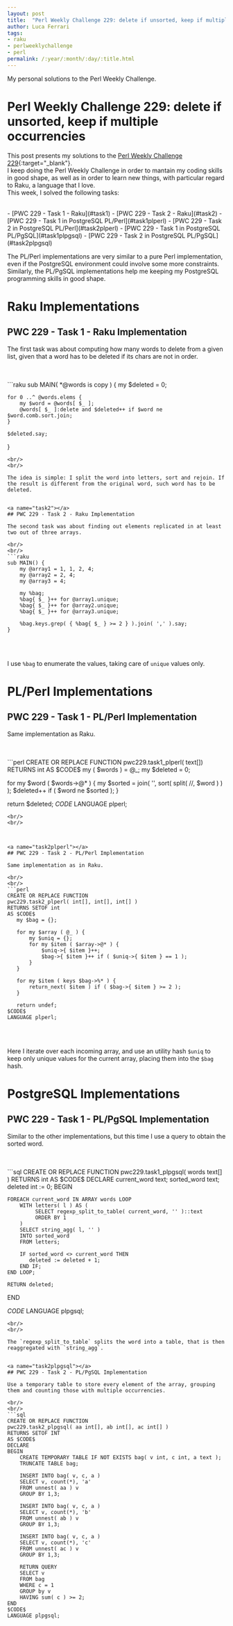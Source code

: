 ```yaml
---
layout: post
title:  "Perl Weekly Challenge 229: delete if unsorted, keep if multiple occurrencies"
author: Luca Ferrari
tags:
- raku
- perlweeklychallenge
- perl
permalink: /:year/:month/:day/:title.html
---
```

My personal solutions to the Perl Weekly Challenge.

# Perl Weekly Challenge 229: delete if unsorted, keep if multiple occurrencies

This post presents my solutions to the [Perl Weekly Challenge 229](https://perlweeklychallenge.org/blog/perl-weekly-challenge-229/){:target="_blank"}.
<br/>
I keep doing the Perl Weekly Challenge in order to mantain my coding skills in good shape, as well as in order to learn new things, with particular regard to Raku, a language that I love.
<br/>
This week, I solved the following tasks:

<br/>
- [PWC 229 - Task 1 - Raku](#task1)
- [PWC 229 - Task 2 - Raku](#task2)
- [PWC 229 - Task 1 in PostgreSQL PL/Perl](#task1plperl)
- [PWC 229 - Task 2 in PostgreSQL PL/Perl](#task2plperl)
- [PWC 229 - Task 1 in PostgreSQL PL/PgSQL](#task1plpgsql)
- [PWC 229 - Task 2 in PostgreSQL PL/PgSQL](#task2plpgsql)

The PL/Perl implementations are very similar to a pure Perl implementation, even if the PostgreSQL environment could involve some more constraints. Similarly, the PL/PgSQL implementations help me keeping my PostgreSQL programming skills in good shape.

# Raku Implementations

<a name="task1"></a>
## PWC 229 - Task 1 - Raku Implementation

The first task was about computing how many words to delete from a given list, given that a word has to be deleted if its chars are not in order.

<br/>
<br/>
```raku
sub MAIN( *@words is copy ) {
    my $deleted = 0;

    for 0 ..^ @words.elems {
		my $word = @words[ $_ ];
		@words[ $_ ]:delete and $deleted++ if $word ne $word.comb.sort.join;
    }

    $deleted.say;
}

```
<br/>
<br/>

The idea is simple: I split the word into letters, sort and rejoin. If the result is different from the original word, such word has to be deleted.


<a name="task2"></a>
## PWC 229 - Task 2 - Raku Implementation

The second task was about finding out elements replicated in at least two out of three arrays.

<br/>
<br/>
```raku
sub MAIN() {
    my @array1 = 1, 1, 2, 4;
    my @array2 = 2, 4;
    my @array3 = 4;

    my %bag;
    %bag{ $_ }++ for @array1.unique;
    %bag{ $_ }++ for @array2.unique;
    %bag{ $_ }++ for @array3.unique;

    %bag.keys.grep( { %bag{ $_ } >= 2 } ).join( ',' ).say;
}

```
<br/>
<br/>


I use `%bag` to enumerate the values, taking care of `unique` values only.


# PL/Perl Implementations


<a name="task1plperl"></a>
## PWC 229 - Task 1 - PL/Perl Implementation

Same implementation as Raku.

<br/>
<br/>
```perl
CREATE OR REPLACE FUNCTION
pwc229.task1_plperl( text[])
RETURNS int
AS $CODE$
   my ( $words ) = @_;
   my $deleted = 0;

   for my $word ( $words->@* ) {
       my $sorted = join( '', sort( split( //, $word ) ) );
       $deleted++ if ( $word ne $sorted );
   }

   return $deleted;
$CODE$
LANGUAGE plperl;

```
<br/>
<br/>



<a name="task2plperl"></a>
## PWC 229 - Task 2 - PL/Perl Implementation

Same implementation as in Raku.

<br/>
<br/>
```perl
CREATE OR REPLACE FUNCTION
pwc229.task2_plperl( int[], int[], int[] )
RETURNS SETOF int
AS $CODE$
   my $bag = {};

   for my $array ( @_ ) {
       my $uniq = {};
       for my $item ( $array->@* ) {
       	   $uniq->{ $item }++;
       	   $bag->{ $item }++ if ( $uniq->{ $item } == 1 );
       }
   }

   for my $item ( keys $bag->%* ) {
       return_next( $item ) if ( $bag->{ $item } >= 2 );
   }

   return undef;
$CODE$
LANGUAGE plperl;

```
<br/>
<br/>


Here I iterate over each incoming array, and use an utility hash `$uniq` to keep only unique values for the current array, placing them into the `$bag` hash.


# PostgreSQL Implementations

<a name="task1plpgsql"></a>
## PWC 229 - Task 1 - PL/PgSQL Implementation

Similar to the other implementations, but this time I use a query to obtain the sorted word.

<br/>
<br/>
```sql
CREATE OR REPLACE FUNCTION
pwc229.task1_plpgsql( words text[] )
RETURNS int
AS $CODE$
DECLARE
	current_word text;
	sorted_word text;
	deleted int := 0;
BEGIN

	FOREACH current_word IN ARRAY words LOOP
		WITH letters( l ) AS (
		     SELECT regexp_split_to_table( current_word, '' )::text
		     ORDER BY 1
		)
		SELECT string_agg( l, '' )
		INTO sorted_word
		FROM letters;

		IF sorted_word <> current_word THEN
		   deleted := deleted + 1;
		END IF;
	END LOOP;

	RETURN deleted;
END

$CODE$
LANGUAGE plpgsql;

```
<br/>
<br/>

The `regexp_split_to_table` splits the word into a table, that is then reaggregated with `string_agg`.


<a name="task2plpgsql"></a>
## PWC 229 - Task 2 - PL/PgSQL Implementation

Use a temporary table to store every element of the array, grouping them and counting those with multiple occurrencies.

<br/>
<br/>
```sql
CREATE OR REPLACE FUNCTION
pwc229.task2_plpgsql( aa int[], ab int[], ac int[] )
RETURNS SETOF INT
AS $CODE$
DECLARE
BEGIN
	CREATE TEMPORARY TABLE IF NOT EXISTS bag( v int, c int, a text );
	TRUNCATE TABLE bag;

	INSERT INTO bag( v, c, a )
	SELECT v, count(*), 'a'
	FROM unnest( aa ) v
	GROUP BY 1,3;

	INSERT INTO bag( v, c, a )
	SELECT v, count(*), 'b'
	FROM unnest( ab ) v
	GROUP BY 1,3;

	INSERT INTO bag( v, c, a )
	SELECT v, count(*), 'c'
	FROM unnest( ac ) v
	GROUP BY 1,3;

	RETURN QUERY
	SELECT v
	FROM bag
	WHERE c = 1
	GROUP by v
	HAVING sum( c ) >= 2;
END
$CODE$
LANGUAGE plpgsql;

```
<br/>
<br/>
